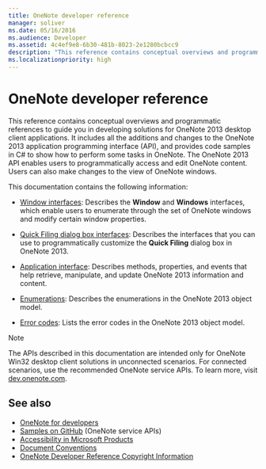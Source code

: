 ```yaml
---
title: OneNote developer reference
manager: soliver
ms.date: 05/16/2016
ms.audience: Developer
ms.assetid: 4c4ef9e8-6b30-481b-8023-2e1280bcbcc9
description: "This reference contains conceptual overviews and programmatic references to guide you in developing solutions for OneNote 2013 desktop client applications."
ms.localizationpriority: high
---
```


# OneNote developer reference

This reference contains conceptual overviews and programmatic references to guide you in developing solutions for OneNote 2013 desktop client applications. It includes all the additions and changes to the OneNote 2013 application programming interface (API), and provides code samples in C# to show how to perform some tasks in OneNote. The OneNote 2013 API enables users to programmatically access and edit OneNote content. Users can also make changes to the view of OneNote windows.
  
This documentation contains the following information:
  
- [Window interfaces](window-interfaces-onenote.md): Describes the **Window** and **Windows** interfaces, which enable users to enumerate through the set of OneNote windows and modify certain window properties. 
    
- [Quick Filing dialog box interfaces](quick-filing-dialog-box-interfaces-onenote.md): Describes the interfaces that you can use to programmatically customize the **Quick Filing** dialog box in OneNote 2013. 
    
- [Application interface](application-interface-onenote.md): Describes methods, properties, and events that help retrieve, manipulate, and update OneNote 2013 information and content.
    
- [Enumerations](enumerations-onenote-developer-reference.md): Describes the enumerations in the OneNote 2013 object model.
    
- [Error codes](error-codes-onenote.md): Lists the error codes in the OneNote 2013 object model.
    
> [!NOTE]
> The APIs described in this documentation are intended only for OneNote Win32 desktop client solutions in unconnected scenarios. For connected scenarios, use the recommended OneNote service APIs. To learn more, visit [dev.onenote.com](https://go.microsoft.com/fwlink/?LinkID=390615). 
  
## See also

- [OneNote for developers](https://go.microsoft.com/fwlink/?LinkID=390615)   
- [Samples on GitHub](https://github.com/OneNoteDev/) (OneNote service APIs)     
- [Accessibility in Microsoft Products](https://www.microsoft.com/enable/products/default.aspx)    
- [Document Conventions](https://msdn.microsoft.com/office/aa905365.aspx)    
- [OneNote Developer Reference Copyright Information](https://msdn.microsoft.com/library/office/jj680116.aspx)
    
    

